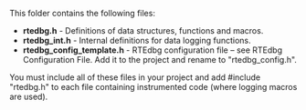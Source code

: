 This folder contains the following files:
* **rtedbg.h** - Definitions of data structures, functions and macros.
* **rtedbg_int.h** - Internal definitions for data logging functions.
* **rtedbg_config_template.h** - RTEdbg configuration file – see RTEdbg Configuration File. Add it to the project and rename to "rtedbg_config.h".

You must include all of these files in your project and add #include "rtedbg.h" to each file containing instrumented code (where logging macros are used).